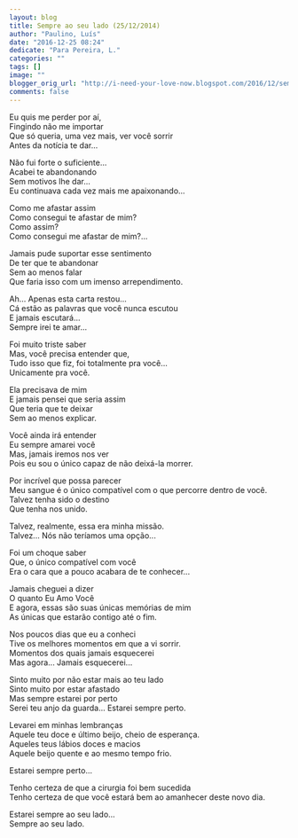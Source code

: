 ```yaml
---
layout: blog
title: Sempre ao seu lado (25/12/2014)
author: "Paulino, Luís"
date: "2016-12-25 08:24"
dedicate: "Para Pereira, L."
categories: ""
tags: []
image: ""
blogger_orig_url: "http://i-need-your-love-now.blogspot.com/2016/12/sempre-ao-seu-lado-25-12-2014.html"
comments: false
---
```


Eu quis me perder por aí,\
Fingindo não me importar\
Que só queria, uma vez mais, ver você sorrir\
Antes da notícia te dar...

Não fui forte o suficiente...\
Acabei te abandonando\
Sem motivos lhe dar...\
Eu continuava cada vez mais me apaixonando...

Como me afastar assim\
Como consegui te afastar de mim?\
Como assim?\
Como consegui me afastar de mim?...

Jamais pude suportar esse sentimento\
De ter que te abandonar\
Sem ao menos falar\
Que faria isso com um imenso arrependimento.

Ah... Apenas esta carta restou...\
Cá estão as palavras que você nunca escutou\
E jamais escutará...\
Sempre irei te amar...

Foi muito triste saber\
Mas, você precisa entender que,\
Tudo isso que fiz, foi totalmente pra você...\
Unicamente pra você.

Ela precisava de mim\
E jamais pensei que seria assim\
Que teria que te deixar\
Sem ao menos explicar.

Você ainda irá entender\
Eu sempre amarei você\
Mas, jamais iremos nos ver\
Pois eu sou o único capaz de não deixá-la morrer.

Por incrível que possa parecer\
Meu sangue é o único compatível com o que percorre dentro de você.\
Talvez tenha sido o destino\
Que tenha nos unido.

Talvez, realmente, essa era minha missão.\
Talvez... Nós não teríamos uma opção...

Foi um choque saber\
Que, o único compatível com você\
Era o cara que a pouco acabara de te conhecer...

Jamais cheguei a dizer\
O quanto Eu Amo Você\
E agora, essas são suas únicas memórias de mim\
As únicas que estarão contigo até o fim.

Nos poucos dias que eu a conheci\
Tive os melhores momentos em que a vi sorrir.\
Momentos dos quais jamais esquecerei\
Mas agora... Jamais esquecerei...

Sinto muito por não estar mais ao teu lado\
Sinto muito por estar afastado\
Mas sempre estarei por perto\
Serei teu anjo da guarda... Estarei sempre perto.

Levarei em minhas lembranças\
Aquele teu doce e último beijo, cheio de esperança.\
Aqueles teus lábios doces e macios\
Aquele beijo quente e ao mesmo tempo frio.

Estarei sempre perto...

Tenho certeza de que a cirurgia foi bem sucedida\
Tenho certeza de que você estará bem ao amanhecer deste novo dia.

Estarei sempre ao seu lado...\
Sempre ao seu lado.
